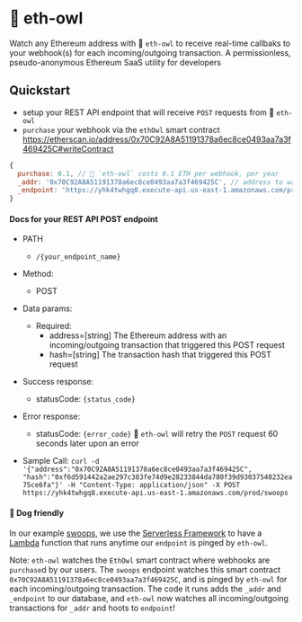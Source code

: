 # 🦉 eth-owl
Watch any Ethereum address with 🦉 `eth-owl` to receive real-time callbaks to your webhook(s) for each incoming/outgoing transaction. A permissionless, pseudo-anonymous Ethereum SaaS utility for developers

## Quickstart
- setup your REST API endpoint that will receive `POST` requests from 🦉 `eth-owl`
- `purchase` your webhook via the `ethOwl` smart contract https://etherscan.io/address/0x70C92A8A51191378a6ec8ce0493aa7a3f469425C#writeContract
```javascript
{
  purchase: 0.1, // 🦉 `eth-owl` costs 0.1 ETH per webhook, per year
  _addr: '0x70C92A8A51191378a6ec8ce0493aa7a3f469425C', // address to watch
  _endpoint: 'https://yhk4twhgq8.execute-api.us-east-1.amazonaws.com/prod/swoops' // your REST API endpoint that will be pinged (a POST request) for each incoming/outgoing transaction to `_addr`
}
```

#### Docs for your REST API POST endpoint

- PATH
  - `/{your_endpoint_name}`

- Method:
  - POST

- Data params:
  - Required:
    - address=[string] The Ethereum address with an incoming/outgoing transaction that triggered this POST request
    - hash=[string] The transaction hash that triggered this POST request

- Success response:
  - statusCode: `{status_code}`

- Error response:
  - statusCode: `{error_code}` 🦉 `eth-owl` will retry the `POST` request 60 seconds later upon an error

- Sample Call:
  `curl -d '{"address":"0x70C92A8A51191378a6ec8ce0493aa7a3f469425C", "hash":"0xf6d591442a2ae297c383fe74d9e28233844da780f39d93037540232ea75ce6fa"}' -H "Content-Type: application/json" -X POST https://yhk4twhgq8.execute-api.us-east-1.amazonaws.com/prod/swoops`
  
#### 🐶 Dog friendly

In our example [swoops](swoops/), we use the [Serverless Framework](https://serverless.com/) to have a [Lambda](https://aws.amazon.com/lambda/) function that runs anytime our `endpoint` is pinged by `eth-owl`.

Note: `eth-owl` watches the `EthOwl` smart contract where webhooks are `purchase`d by our users. The `swoops` endpoint watches this smart contract `0x70C92A8A51191378a6ec8ce0493aa7a3f469425C`, and is pinged by `eth-owl` for each incoming/outgoing transaction. The code it runs adds the `_addr` and `_endpoint` to our database, and `eth-owl` now watches all incoming/outgoing transactions for `_addr` and hoots to `endpoint`!
